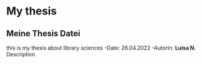 # My thesis
## Meine Thesis Datei
this is my thesis about library sciences
-Date: 26.04.2022
-Autorin: **Luisa N.**
Description
